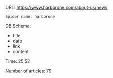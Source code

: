URL: https://www.harborone.com/about-us/news

    Spider name: harborone

DB Schema:
- title
- date
- link
- content

Time: 25.52

Number of articles: 79
